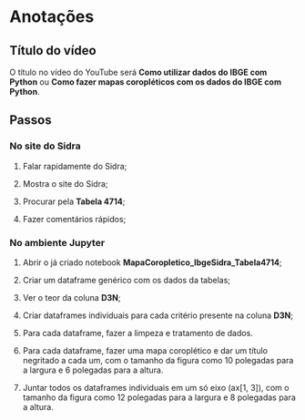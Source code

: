 # Anotações

## Título do vídeo

O título no vídeo do YouTube será **Como utilizar dados do IBGE com Python** ou **Como fazer mapas coropléticos com os dados do IBGE com Python**.

## Passos

### No site do Sidra

1. Falar rapidamente do Sidra;

2. Mostra o site do Sidra;

3. Procurar pela **Tabela 4714**;

4. Fazer comentários rápidos;

### No ambiente Jupyter

1. Abrir o já criado notebook **MapaCoropletico_IbgeSidra_Tabela4714**;

2. Criar um dataframe genérico com os dados da tabelas;

3. Ver o teor da coluna **D3N**;

4. Criar dataframes individuais para cada critério presente na coluna **D3N**;

5. Para cada dataframe, fazer a limpeza e tratamento de dados.

6. Para cada dataframe, fazer uma mapa coroplético e dar um título negritado a cada um, com o tamanho da figura como 10 polegadas para a largura e 6 polegadas para a altura.

7. Juntar todos os dataframes individuais em um só eixo (ax[1, 3]), com o tamanho da figura como 12 polegadas para a largura e 8 polegadas para a altura. 